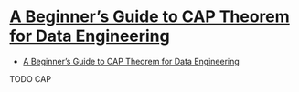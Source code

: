 # [A Beginner’s Guide to CAP Theorem for Data Engineering](https://www.analyticsvidhya.com/blog/2020/08/a-beginners-guide-to-cap-theorem-for-data-engineering/)

- [A Beginner’s Guide to CAP Theorem for Data Engineering](#a-beginners-guide-to-cap-theorem-for-data-engineering)












TODO CAP